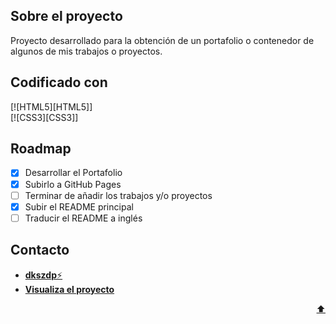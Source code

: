 <a name="top"></a>

## Sobre el proyecto
Proyecto desarrollado para la obtención de un portafolio o contenedor de algunos de mis trabajos o proyectos.

## Codificado con
[![HTML5][HTML5]] \
[![CSS3][CSS3]]

## Roadmap
- [x] Desarrollar el Portafolio
- [x] Subirlo a GitHub Pages
- [ ] Terminar de añadir los trabajos y/o proyectos
- [x] Subir el README principal
- [ ] Traducir el README a inglés

## Contacto
- [**dkszdp**⚡](https://github.com/dkszdp)
- [**Visualiza el proyecto**](https://dkszdp.github.io/portafolio-dkszdp/)

<p align="right"><a href="#top">⬆</a></p>